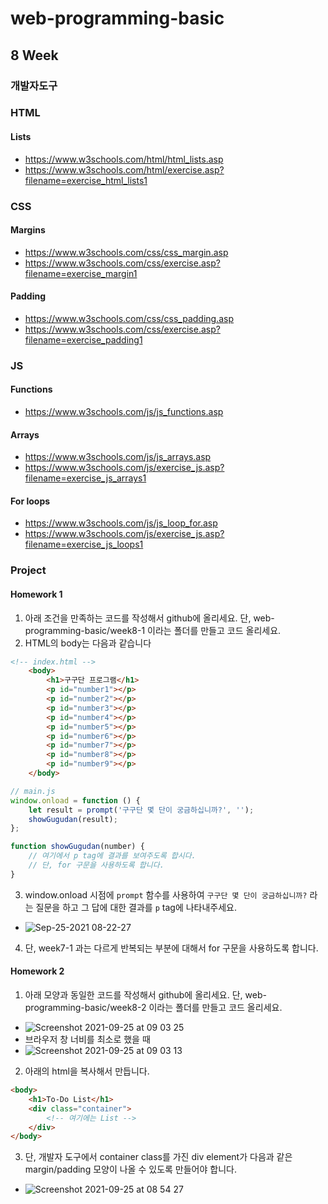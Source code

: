 # web-programming-basic

## 8 Week

### 개발자도구 

### HTML
#### Lists
- https://www.w3schools.com/html/html_lists.asp
- https://www.w3schools.com/html/exercise.asp?filename=exercise_html_lists1

### CSS
#### Margins
- https://www.w3schools.com/css/css_margin.asp
- https://www.w3schools.com/css/exercise.asp?filename=exercise_margin1

#### Padding
- https://www.w3schools.com/css/css_padding.asp
- https://www.w3schools.com/css/exercise.asp?filename=exercise_padding1

### JS
#### Functions
- https://www.w3schools.com/js/js_functions.asp

#### Arrays
- https://www.w3schools.com/js/js_arrays.asp
- https://www.w3schools.com/js/exercise_js.asp?filename=exercise_js_arrays1

#### For loops
- https://www.w3schools.com/js/js_loop_for.asp
- https://www.w3schools.com/js/exercise_js.asp?filename=exercise_js_loops1

### Project

#### Homework 1
1) 아래 조건을 만족하는 코드를 작성해서 github에 올리세요. 단, web-programming-basic/week8-1 이라는 폴더를 만들고 코드 올리세요.
2) HTML의 body는 다음과 같습니다
```html
<!-- index.html -->
    <body>
        <h1>구구단 프로그램</h1>
        <p id="number1"></p>
        <p id="number2"></p>
        <p id="number3"></p>
        <p id="number4"></p>
        <p id="number5"></p>
        <p id="number6"></p>
        <p id="number7"></p>
        <p id="number8"></p>
        <p id="number9"></p>
    </body>
```

```js
// main.js
window.onload = function () {
    let result = prompt('구구단 몇 단이 궁금하십니까?', '');
    showGugudan(result);
};

function showGugudan(number) {
    // 여기에서 p tag에 결과를 보여주도록 합시다.
    // 단, for 구문을 사용하도록 합니다.
}
```
3) window.onload 시점에 `prompt` 함수를 사용하여 `구구단 몇 단이 궁금하십니까?` 라는 질문을 하고 그 답에 대한 결과를 `p` tag에 나타내주세요.
- ![Sep-25-2021 08-22-27](https://user-images.githubusercontent.com/86503646/134748898-67bf68de-5999-4763-9107-fa95bc4d42d9.gif)

4) 단, week7-1 과는 다르게 반복되는 부분에 대해서 for 구문을 사용하도록 합니다.

#### Homework 2
1) 아래 모양과 동일한 코드를 작성해서 github에 올리세요. 단, web-programming-basic/week8-2 이라는 폴더를 만들고 코드 올리세요.
- ![Screenshot 2021-09-25 at 09 03 25](https://user-images.githubusercontent.com/86503646/134750754-cfcd266f-2547-4885-9235-c57a07080436.png)
- 브라우저 창 너비를 최소로 했을 때
- ![Screenshot 2021-09-25 at 09 03 13](https://user-images.githubusercontent.com/86503646/134750802-f5be71f1-f21e-466f-9eb6-20ade8c1eaea.png)

2) 아래의 html을 복사해서 만듭니다.
```html
<body>
    <h1>To-Do List</h1>
    <div class="container">
        <!-- 여기에는 List -->
    </div>
</body>
```
3) 단, 개발자 도구에서 container class를 가진 div element가 다음과 같은 margin/padding 모양이 나올 수 있도록 만들어야 합니다.
- ![Screenshot 2021-09-25 at 08 54 27](https://user-images.githubusercontent.com/86503646/134750387-70c9b576-e28f-467d-a80e-8ce37069b091.png)

